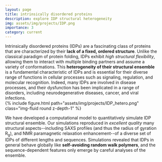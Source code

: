 ```yaml
---
layout: page
title: intrinsically disordered proteins
description: explore IDP structural heterogeneity
img: assets/img/projects/IDP.png
importance: 3
category: current
---
```


<div class="row">
  <div class="col-sm-6 mt-3 mt-md-0">
Intrinsically disordered proteins (IDPs) are a fascinating class of proteins that are characterized by their <b>lack of a fixed, ordered structure</b>. Unlike the classical paradigm of protein folding, IDPs exhibit <i>high structural flexibility</i>, allowing them to interact with multiple binding partners and assume a variety of conformations. This <b>heterogeneity of their structural ensemble</b> is a fundamental characteristic of IDPs and is essential for their diverse range of functions in cellular processes such as signaling, regulation, and molecular recognition. Indeed, many IDPs are involved in disease processes, and their dysfunction has been implicated in a range of disorders, including neurodegenerative diseases, cancer, and viral infections.
  </div>
  <div class="col-sm-6 mt-3 mt-md-0">
    {% include figure.html path="assets/img/projects/IDP_hetero.png" class="img-fluid round z-depth-1" %}
  </div>
</div>

<p></p>

We have developed a computational model to quantitatively simulate IDP structural ensemble. Our simulations reproduced in *excellent quality* many structural aspects--including SAXS profiles (and thus the radius of gyration R<sub>g</sub>), and NMR paramagnetic relaxation enhancement--of a diverse set of IDPs of different lengths and sequences. Simulations revealed that IDPs in general behave globally like **self-avoiding random walk polymers**, and the sequence-dependent features only emerge by careful analyses of the ensemble.
